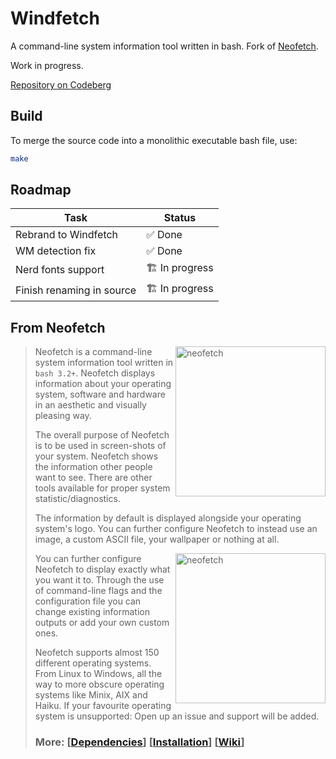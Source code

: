# Windfetch

A command-line system information tool written in bash. Fork of [Neofetch](https://github.com/dylanaraps/neofetch).

Work in progress.

[Repository on Codeberg](https://codeberg.org/chardon_cs/windfetch)

## Build

To merge the source code into a monolithic executable bash file, use:

```bash
make 
```

## Roadmap

| Task                      | Status         |
|---------------------------|----------------|
| Rebrand to Windfetch      | ✅ Done        |
| WM detection fix          | ✅ Done        |
| Nerd fonts support        | 🏗️ In progress |
| Finish renaming in source | 🏗️ In progress |

## From Neofetch

> <img src="https://i.imgur.com/GFmC5Ad.png" alt="neofetch" align="right" height="240px">
> 
> Neofetch is a command-line system information tool written in `bash 3.2+`. Neofetch displays information about your operating system, software and hardware in an aesthetic and visually pleasing way.
> 
> The overall purpose of Neofetch is to be used in screen-shots of your system. Neofetch shows the information other people want to see. There are other tools available for proper system statistic/diagnostics.
> 
> The information by default is displayed alongside your operating system's logo. You can further configure Neofetch to instead use an image, a custom ASCII file, your wallpaper or nothing at all.
> 
> <img src="https://i.imgur.com/lUrkQBN.png" alt="neofetch" align="right" height="240px">
> 
> You can further configure Neofetch to display exactly what you want it to. Through the use of command-line flags and the configuration file you can change existing information outputs or add your own custom ones.
> 
> Neofetch supports almost 150 different operating systems. From Linux to Windows, all the way to more obscure operating systems like Minix, AIX and Haiku. If your favourite operating system is unsupported: Open up an issue and support will be added.
> 
> 
> ### More: \[[Dependencies](https://github.com/dylanaraps/neofetch/wiki/Dependencies)\] \[[Installation](https://github.com/dylanaraps/neofetch/wiki/Installation)\] \[[Wiki](https://github.com/dylanaraps/neofetch/wiki)\]
